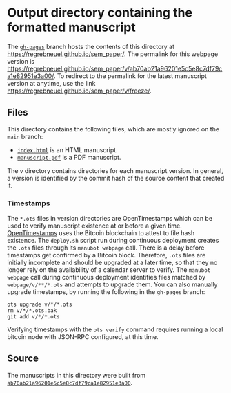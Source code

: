 # Output directory containing the formatted manuscript

The [`gh-pages`](https://github.com/regrebneuel/sem_paper/tree/gh-pages) branch hosts the contents of this directory at <https://regrebneuel.github.io/sem_paper/>.
The permalink for this webpage version is <https://regrebneuel.github.io/sem_paper/v/ab70ab21a96201e5c5e8c7df79ca1e82951e3a00/>.
To redirect to the permalink for the latest manuscript version at anytime, use the link <https://regrebneuel.github.io/sem_paper/v/freeze/>.

## Files

This directory contains the following files, which are mostly ignored on the `main` branch:

+ [`index.html`](index.html) is an HTML manuscript.
+ [`manuscript.pdf`](manuscript.pdf) is a PDF manuscript.

The `v` directory contains directories for each manuscript version.
In general, a version is identified by the commit hash of the source content that created it.

### Timestamps

The `*.ots` files in version directories are OpenTimestamps which can be used to verify manuscript existence at or before a given time.
[OpenTimestamps](https://opentimestamps.org/) uses the Bitcoin blockchain to attest to file hash existence.
The `deploy.sh` script run during continuous deployment creates the `.ots` files through its `manubot webpage` call.
There is a delay before timestamps get confirmed by a Bitcoin block.
Therefore, `.ots` files are initially incomplete and should be upgraded at a later time, so that they no longer rely on the availability of a calendar server to verify.
The `manubot webpage` call during continuous deployment identifies files matched by `webpage/v/**/*.ots` and attempts to upgrade them.
You can also manually upgrade timestamps, by running the following in the `gh-pages` branch:

```shell
ots upgrade v/*/*.ots
rm v/*/*.ots.bak
git add v/*/*.ots
```

Verifying timestamps with the `ots verify` command requires running a local bitcoin node with JSON-RPC configured, at this time.

## Source

The manuscripts in this directory were built from
[`ab70ab21a96201e5c5e8c7df79ca1e82951e3a00`](https://github.com/regrebneuel/sem_paper/commit/ab70ab21a96201e5c5e8c7df79ca1e82951e3a00).
